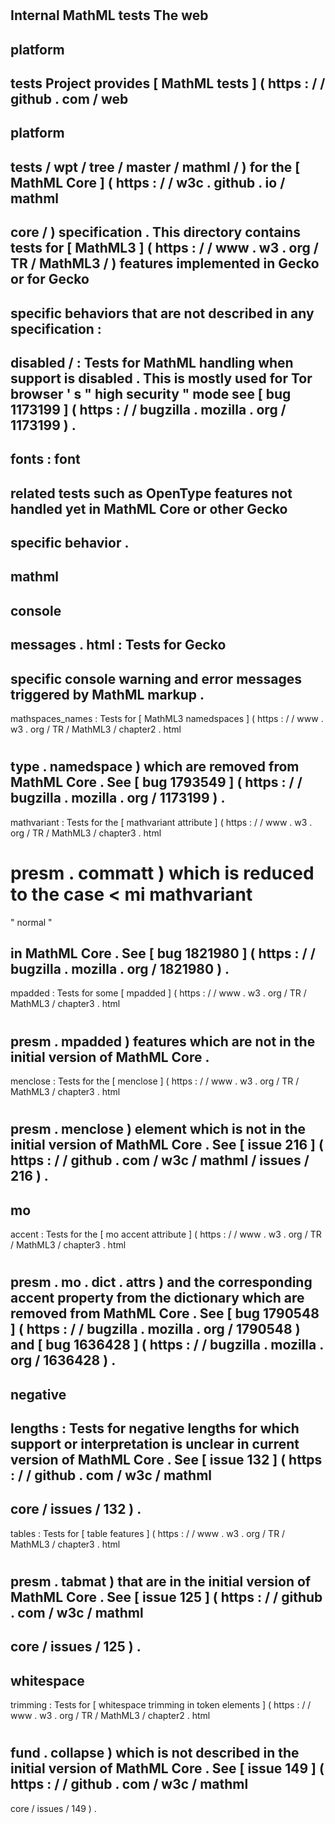#
Internal
MathML
tests
The
web
-
platform
-
tests
Project
provides
[
MathML
tests
]
(
https
:
/
/
github
.
com
/
web
-
platform
-
tests
/
wpt
/
tree
/
master
/
mathml
/
)
for
the
[
MathML
Core
]
(
https
:
/
/
w3c
.
github
.
io
/
mathml
-
core
/
)
specification
.
This
directory
contains
tests
for
[
MathML3
]
(
https
:
/
/
www
.
w3
.
org
/
TR
/
MathML3
/
)
features
implemented
in
Gecko
or
for
Gecko
-
specific
behaviors
that
are
not
described
in
any
specification
:
-
disabled
/
:
Tests
for
MathML
handling
when
support
is
disabled
.
This
is
mostly
used
for
Tor
browser
'
s
"
high
security
"
mode
see
[
bug
1173199
]
(
https
:
/
/
bugzilla
.
mozilla
.
org
/
1173199
)
.
-
fonts
:
font
-
related
tests
such
as
OpenType
features
not
handled
yet
in
MathML
Core
or
other
Gecko
-
specific
behavior
.
-
mathml
-
console
-
messages
.
html
:
Tests
for
Gecko
-
specific
console
warning
and
error
messages
triggered
by
MathML
markup
.
-
mathspaces_names
:
Tests
for
[
MathML3
namedspaces
]
(
https
:
/
/
www
.
w3
.
org
/
TR
/
MathML3
/
chapter2
.
html
#
type
.
namedspace
)
which
are
removed
from
MathML
Core
.
See
[
bug
1793549
]
(
https
:
/
/
bugzilla
.
mozilla
.
org
/
1173199
)
.
-
mathvariant
:
Tests
for
the
[
mathvariant
attribute
]
(
https
:
/
/
www
.
w3
.
org
/
TR
/
MathML3
/
chapter3
.
html
#
presm
.
commatt
)
which
is
reduced
to
the
case
<
mi
mathvariant
=
"
normal
"
>
in
MathML
Core
.
See
[
bug
1821980
]
(
https
:
/
/
bugzilla
.
mozilla
.
org
/
1821980
)
.
-
mpadded
:
Tests
for
some
[
mpadded
]
(
https
:
/
/
www
.
w3
.
org
/
TR
/
MathML3
/
chapter3
.
html
#
presm
.
mpadded
)
features
which
are
not
in
the
initial
version
of
MathML
Core
.
-
menclose
:
Tests
for
the
[
menclose
]
(
https
:
/
/
www
.
w3
.
org
/
TR
/
MathML3
/
chapter3
.
html
#
presm
.
menclose
)
element
which
is
not
in
the
initial
version
of
MathML
Core
.
See
[
issue
216
]
(
https
:
/
/
github
.
com
/
w3c
/
mathml
/
issues
/
216
)
.
-
mo
-
accent
:
Tests
for
the
[
mo
accent
attribute
]
(
https
:
/
/
www
.
w3
.
org
/
TR
/
MathML3
/
chapter3
.
html
#
presm
.
mo
.
dict
.
attrs
)
and
the
corresponding
accent
property
from
the
dictionary
which
are
removed
from
MathML
Core
.
See
[
bug
1790548
]
(
https
:
/
/
bugzilla
.
mozilla
.
org
/
1790548
)
and
[
bug
1636428
]
(
https
:
/
/
bugzilla
.
mozilla
.
org
/
1636428
)
.
-
negative
-
lengths
:
Tests
for
negative
lengths
for
which
support
or
interpretation
is
unclear
in
current
version
of
MathML
Core
.
See
[
issue
132
]
(
https
:
/
/
github
.
com
/
w3c
/
mathml
-
core
/
issues
/
132
)
.
-
tables
:
Tests
for
[
table
features
]
(
https
:
/
/
www
.
w3
.
org
/
TR
/
MathML3
/
chapter3
.
html
#
presm
.
tabmat
)
that
are
in
the
initial
version
of
MathML
Core
.
See
[
issue
125
]
(
https
:
/
/
github
.
com
/
w3c
/
mathml
-
core
/
issues
/
125
)
.
-
whitespace
-
trimming
:
Tests
for
[
whitespace
trimming
in
token
elements
]
(
https
:
/
/
www
.
w3
.
org
/
TR
/
MathML3
/
chapter2
.
html
#
fund
.
collapse
)
which
is
not
described
in
the
initial
version
of
MathML
Core
.
See
[
issue
149
]
(
https
:
/
/
github
.
com
/
w3c
/
mathml
-
core
/
issues
/
149
)
.
